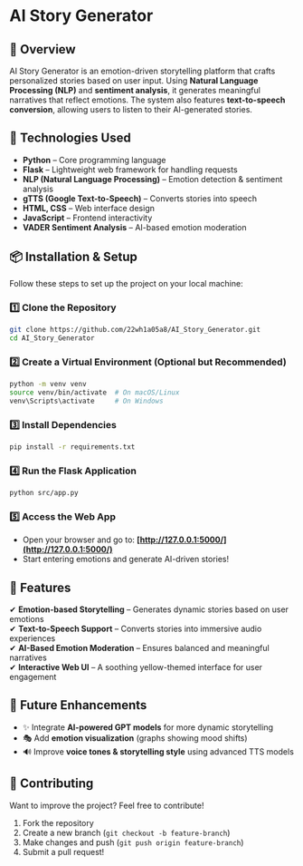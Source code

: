 # AI Story Generator

## 🚀 Overview
AI Story Generator is an emotion-driven storytelling platform that crafts personalized stories based on user input. Using **Natural Language Processing (NLP)** and **sentiment analysis**, it generates meaningful narratives that reflect emotions. The system also features **text-to-speech conversion**, allowing users to listen to their AI-generated stories.

## 🔧 Technologies Used
- **Python** – Core programming language
- **Flask** – Lightweight web framework for handling requests
- **NLP (Natural Language Processing)** – Emotion detection & sentiment analysis
- **gTTS (Google Text-to-Speech)** – Converts stories into speech
- **HTML, CSS** – Web interface design
- **JavaScript** – Frontend interactivity
- **VADER Sentiment Analysis** – AI-based emotion moderation

## 📦 Installation & Setup
Follow these steps to set up the project on your local machine:

### 1️⃣ Clone the Repository
```sh
git clone https://github.com/22wh1a05a8/AI_Story_Generator.git
cd AI_Story_Generator
```

### 2️⃣ Create a Virtual Environment (Optional but Recommended)
```sh
python -m venv venv
source venv/bin/activate  # On macOS/Linux
venv\Scripts\activate     # On Windows
```

### 3️⃣ Install Dependencies
```sh
pip install -r requirements.txt
```

### 4️⃣ Run the Flask Application
```sh
python src/app.py
```

### 5️⃣ Access the Web App
- Open your browser and go to: **[http://127.0.0.1:5000/](http://127.0.0.1:5000/)**
- Start entering emotions and generate AI-driven stories!

## 🎨 Features
✔ **Emotion-based Storytelling** – Generates dynamic stories based on user emotions  
✔ **Text-to-Speech Support** – Converts stories into immersive audio experiences  
✔ **AI-Based Emotion Moderation** – Ensures balanced and meaningful narratives  
✔ **Interactive Web UI** – A soothing yellow-themed interface for user engagement  

## 📌 Future Enhancements
- ✨ Integrate **AI-powered GPT models** for more dynamic storytelling  
- 🎭 Add **emotion visualization** (graphs showing mood shifts)  
- 🔊 Improve **voice tones & storytelling style** using advanced TTS models  

## 🤝 Contributing
Want to improve the project? Feel free to contribute!
1. Fork the repository
2. Create a new branch (`git checkout -b feature-branch`)
3. Make changes and push (`git push origin feature-branch`)
4. Submit a pull request!
